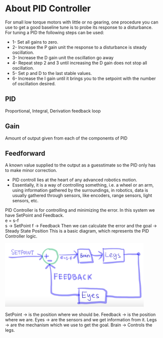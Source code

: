 # About PID Controller

For small low torque motors with little or no gearing, one procedure you can use to get a good baseline tune is to probe its response to a disturbance.
For tuning a PID the following steps can be used:
- 1- Set all gains to zero.
- 2- Increase the P gain unit the response to a disturbance is steady oscillation.
- 3- Increase the D gain unit the oscillation go away 
- 4- Repeat step 2 and 3 until increasing the D gain does not stop all oscillation.
- 5- Set p and D to the last stable values.
- 6- Increase the I gain until it brings you to the setpoint with the number of oscillation desired. 

## PID
  Proportional, Integral, Derivation feedback loop
  
## Gain
 Amount of output given from each of the components of PID

## Feedforward
A known value supplied to the output as a guesstimate so the PID only has to make minor correction.


* PID controll lies at the heart of any advanced robotics motion.
* Essentially, it is a way of controlling something, i.e. a wheel or an arm, using information gathered by the surroundings, in robotics, data is usually gathered through sensors, like encoders, range sensors, light sensors, etc.

PID Controller is for controlling and minimizing the error. In this system we have SetPoint and Feedback.  
e = s-f  
s -> SetPoint 
f -> Feedback
Then we can calculate the error and the goal -> Steady State Position
This is a basic diagram, which represents the PID Controller logic.

![The basic PID diagram](https://github.com/ParisaMousavi/AutomotiveFunctionalSafetyCompliance/blob/master/PIDBasicDiagram.png)

SetPoint -> is the position where we should be.
Feedback -> is the position where we are.
Eyes -> are the sensors and we get information from it.
Legs -> are the mechanism which we use to get the goal.
Brain -> Controls the legs.



<!--stackedit_data:
eyJoaXN0b3J5IjpbMTc1OTgzNTIyNCw3MTc0OTE1MTAsLTc5NT
AxNTExMCw1MDgwMzk1NjQsMTA2NTAzOTcyMiwxMjgwNDYwNzg4
XX0=
-->